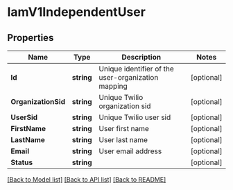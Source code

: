 # IamV1IndependentUser

## Properties

Name | Type | Description | Notes
------------ | ------------- | ------------- | -------------
**Id** | **string** | Unique identifier of the user-organization mapping |[optional] 
**OrganizationSid** | **string** | Unique Twilio organization sid |[optional] 
**UserSid** | **string** | Unique Twilio user sid |[optional] 
**FirstName** | **string** | User first name |[optional] 
**LastName** | **string** | User last name |[optional] 
**Email** | **string** | User email address |[optional] 
**Status** | **string** |  |[optional] 

[[Back to Model list]](../README.md#documentation-for-models) [[Back to API list]](../README.md#documentation-for-api-endpoints) [[Back to README]](../README.md)


